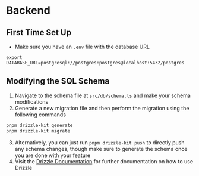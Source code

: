 # Backend
## First Time Set Up
- Make sure you have an `.env` file with the database URL
```env
export DATABASE_URL=postgresql://postgres:postgres@localhost:5432/postgres

```
## Modifying the SQL Schema
1. Navigate to the schema file at `src/db/schema.ts` and make your schema modifications
2. Generate a new migration file and then perform the migration using the following commands
```bash
pnpm drizzle-kit generate
pnpm drizzle-kit migrate
```
3. Alternatively, you can just run `pnpm drizzle-kit push` to directly push any schema changes, though make sure to generate the schema once you are done with your feature
4. Visit the [Drizzle Documentation](https://orm.drizzle.team/docs/overview) for further documentation on how to use Drizzle

